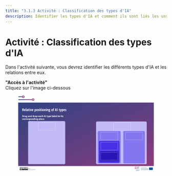```yaml
---
title: "3.1.3 Activité : Classification des types d'IA"
description: Identifier les types d'IA et comment ils sont liés les uns aux autres.
---
```


# Activité : Classification des types d'IA  

Dans l'activité suivante, vous devrez identifier les différents types d'IA et les relations entre eux.

**"Accès à l'activité"**  
Cliquez sur l'image ci-dessous

<a href="3-1-3a-activity-what-type-of-ai/3-1-3a-AI-types-relations.html" target="_blank"><figure>
  <img src="Images/Activity-3-1-AI-types.jpg" alt="AI types classification Activity"/>  
</figure></a>
